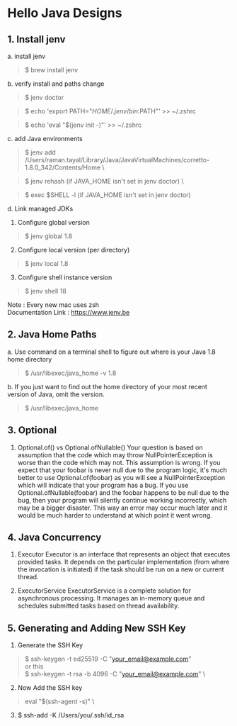 # Hello Java Designs 

## 1. Install jenv 

a. install jenv
> $ brew install jenv

b. verify install and paths change
> $ jenv doctor

> $ echo 'export PATH="$HOME/.jenv/bin:$PATH"' >> ~/.zshrc

> $ echo 'eval "$(jenv init -)"' >> ~/.zshrc

c. add Java environments 
> $ jenv add /Users/raman.tayal/Library/Java/JavaVirtualMachines/corretto-1.8.0_342/Contents/Home \

> $ jenv rehash (if JAVA_HOME isn't set in jenv doctor) \

> $ exec $SHELL -l (if JAVA_HOME isn't set in jenv doctor)

d. Link managed JDKs 
1. Configure global version
> $ jenv global 1.8

2. Configure local version (per directory)
> $ jenv local 1.8

3. Configure shell instance version
> $ jenv shell 18


Note : Every new mac uses zsh \
Documentation Link : https://www.jenv.be


## 2. Java Home Paths

a. Use command on a terminal shell to figure out where is your Java 1.8 home directory
> $ /usr/libexec/java_home -v 1.8

b. If you just want to find out the home directory of your most recent version of Java, omit the version.
> $ /usr/libexec/java_home

## 3. Optional 

1. Optional.of() vs Optional.ofNullable()
Your question is based on assumption that the code which may throw NullPointerException is worse than the code which may not. This assumption is wrong. If you expect that your foobar is never null due to the program logic, it's much better to use Optional.of(foobar) as you will see a NullPointerException which will indicate that your program has a bug. If you use Optional.ofNullable(foobar) and the foobar happens to be null due to the bug, then your program will silently continue working incorrectly, which may be a bigger disaster. This way an error may occur much later and it would be much harder to understand at which point it went wrong.

## 4. Java Concurrency 

1. Executor 
Executor is an interface that represents an object that executes provided tasks. It depends on the particular implementation (from where the invocation is initiated) if the task should be run on a new or current thread.

2. ExecutorService
ExecutorService is a complete solution for asynchronous processing. It manages an in-memory queue and schedules submitted tasks based on thread availability.

## 5. Generating and Adding New SSH Key

1. Generate the SSH Key
> $ ssh-keygen -t ed25519 -C "your_email@example.com" \
or this \
> $ ssh-keygen -t rsa -b 4096 -C "your_email@example.com" \
2. Now Add the SSH key
>eval "$(ssh-agent -s)" \
3. $ ssh-add -K /Users/you/.ssh/id_rsa   
